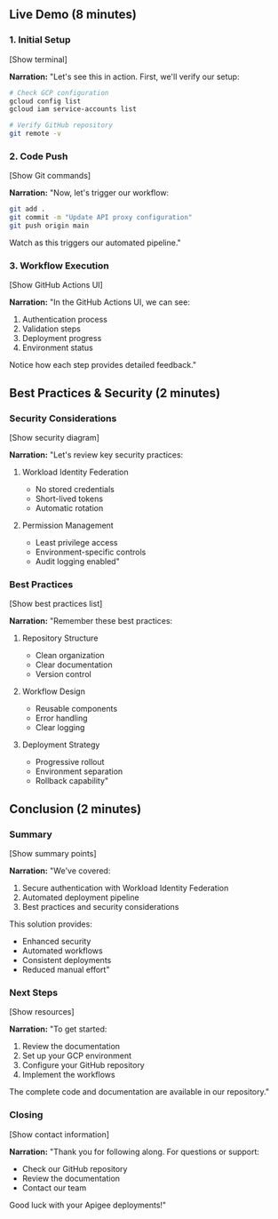 ## Live Demo (8 minutes)

### 1. Initial Setup
[Show terminal]

**Narration:**
"Let's see this in action. First, we'll verify our setup:

```bash
# Check GCP configuration
gcloud config list
gcloud iam service-accounts list

# Verify GitHub repository
git remote -v
```

### 2. Code Push
[Show Git commands]

**Narration:**
"Now, let's trigger our workflow:

```bash
git add .
git commit -m "Update API proxy configuration"
git push origin main
```

Watch as this triggers our automated pipeline."

### 3. Workflow Execution
[Show GitHub Actions UI]

**Narration:**
"In the GitHub Actions UI, we can see:
1. Authentication process
2. Validation steps
3. Deployment progress
4. Environment status

Notice how each step provides detailed feedback."

## Best Practices & Security (2 minutes)

### Security Considerations
[Show security diagram]

**Narration:**
"Let's review key security practices:

1. Workload Identity Federation
   - No stored credentials
   - Short-lived tokens
   - Automatic rotation

2. Permission Management
   - Least privilege access
   - Environment-specific controls
   - Audit logging enabled"

### Best Practices
[Show best practices list]

**Narration:**
"Remember these best practices:

1. Repository Structure
   - Clean organization
   - Clear documentation
   - Version control

2. Workflow Design
   - Reusable components
   - Error handling
   - Clear logging

3. Deployment Strategy
   - Progressive rollout
   - Environment separation
   - Rollback capability"

## Conclusion (2 minutes)

### Summary
[Show summary points]

**Narration:**
"We've covered:
1. Secure authentication with Workload Identity Federation
2. Automated deployment pipeline
3. Best practices and security considerations

This solution provides:
- Enhanced security
- Automated workflows
- Consistent deployments
- Reduced manual effort"

### Next Steps
[Show resources]

**Narration:**
"To get started:
1. Review the documentation
2. Set up your GCP environment
3. Configure your GitHub repository
4. Implement the workflows

The complete code and documentation are available in our repository."

### Closing
[Show contact information]

**Narration:**
"Thank you for following along. For questions or support:
- Check our GitHub repository
- Review the documentation
- Contact our team

Good luck with your Apigee deployments!"
